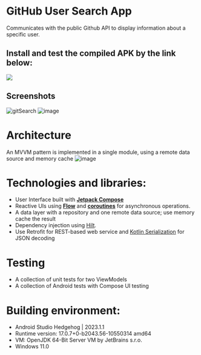 # GitHub User Search App 

Communicates with the public Github API to display information about a specific user.

## Install and test the compiled APK  by the link below: 
[![](https://img.shields.io/badge/Github_Search-APK-green.svg?style=for-the-badge&logo=android)](https://github.com/Kevin321an/GithubSearch/blob/master/releases/download/gitSearch.apk)

## Screenshots
![gitSearch](https://github.com/Kevin321an/GithubSearch/assets/12762835/0fb310ea-bf54-490f-b8b1-6fa379dcf503)
![image](https://github.com/Kevin321an/GithubSearch/assets/12762835/ca19afc5-e923-4f76-9e22-73024d07d22b)

# Architecture
An MVVM pattern is implemented in a single module, using a remote data source and memory cache 
![image](https://github.com/Kevin321an/GithubSearch/assets/12762835/e43f79a0-dec4-4c5f-89bb-b80004761a53)


# Technologies and libraries: 

- User Interface built with **[Jetpack Compose](https://developer.android.com/jetpack/compose)**
- Reactive UIs using **[Flow](https://developer.android.com/kotlin/flow)** and **[coroutines](https://kotlinlang.org/docs/coroutines-overview.html)** for asynchronous operations.
- A data layer with a repository and one remote data source; use memory cache the result
- Dependency injection using [Hilt](https://developer.android.com/training/dependency-injection/hilt-android).
- Use Retrofit for REST-based web service and [Kotlin Serialization](https://kotlinlang.org/docs/serialization.html) for JSON decoding 
# Testing
- A collection of unit tests for two ViewModels
- A collection of Android tests with Compose UI testing 

# Building environment: 
- Android Studio Hedgehog | 2023.1.1
- Runtime version: 17.0.7+0-b2043.56-10550314 amd64
- VM: OpenJDK 64-Bit Server VM by JetBrains s.r.o.
- Windows 11.0


